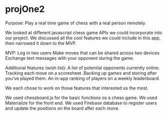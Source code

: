 # projOne2
Purpose: Play a real time game of chess with a real person remotely.

We looked at different javascript chess game APIs we could incorporate into our project.
We discussed all the cool features we could include in this app, then narrowed it down to the MVP.

MVP:
Log in two users
Make moves that can be shared across two devices
Exchange text messages with your opponent during the game. 

Additional features (wish list):
A list of potential opponents currently online.
Tracking each move on a scoresheet.
Backing up games and storing after you’ve played them.
An in-app ranking of players on a weekly leaderboard.

We each chose to work on those features that interested us the most.

We used chessboard.js for the basic functions os a chess game. 
We used Materialize for the front end.
We used Firebase database to register users and update the positions on the board after each move. 
